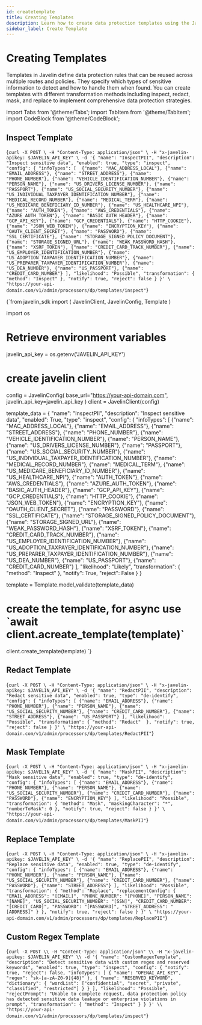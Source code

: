 ```yaml
---
id: createtemplate
title: Creating Templates
description: Learn how to create data protection templates using the Javelin API
sidebar_label: Create Template
---
```


# Creating Templates

Templates in Javelin define data protection rules that can be reused across multiple routes and policies. They specify which types of sensitive information to detect and how to handle them when found. You can create templates with different transformation methods including inspect, redact, mask, and replace to implement comprehensive data protection strategies.

import Tabs from '@theme/Tabs';
import TabItem from '@theme/TabItem';
import CodeBlock from '@theme/CodeBlock';

## Inspect Template

<Tabs>
<TabItem value="shell" label="Using cURL">

<CodeBlock
  language="bash">
  {`
curl -X POST \
-H "Content-Type: application/json" \
-H "x-javelin-apikey: $JAVELIN_API_KEY" \
-d '{
        "name": "InspectPII",
        "description": "Inspect sensitive data",
        "enabled": true,
        "type": "inspect",
        "config": {
            "infoTypes": [ 
                {"name": "MAC_ADDRESS_LOCAL"},
                {"name": "EMAIL_ADDRESS"},
                {"name": "STREET_ADDRESS"},
                {"name": "PHONE_NUMBER"},
                {"name": "VEHICLE_IDENTIFICATION_NUMBER"},
                {"name": "PERSON_NAME"},
                {"name": "US_DRIVERS_LICENSE_NUMBER"},
                {"name": "PASSPORT"},
                {"name": "US_SOCIAL_SECURITY_NUMBER"},
                {"name": "US_INDIVIDUAL_TAXPAYER_IDENTIFICATION_NUMBER"},
                {"name": "MEDICAL_RECORD_NUMBER"},
                {"name": "MEDICAL_TERM"},
                {"name": "US_MEDICARE_BENEFICIARY_ID_NUMBER"},
                {"name": "US_HEALTHCARE_NPI"},
                {"name": "AUTH_TOKEN"},
                {"name": "AWS_CREDENTIALS"},
                {"name": "AZURE_AUTH_TOKEN"},
                {"name": "BASIC_AUTH_HEADER"},
                {"name": "GCP_API_KEY"},
                {"name": "GCP_CREDENTIALS"},
                {"name": "HTTP_COOKIE"},
                {"name": "JSON_WEB_TOKEN"},
                {"name": "ENCRYPTION_KEY"},
                {"name": "OAUTH_CLIENT_SECRET"},
                {"name": "PASSWORD"},
                {"name": "SSL_CERTIFICATE"},
                {"name": "STORAGE_SIGNED_POLICY_DOCUMENT"},
                {"name": "STORAGE_SIGNED_URL"},
                {"name": "WEAK_PASSWORD_HASH"},
                {"name": "XSRF_TOKEN"},
                {"name": "CREDIT_CARD_TRACK_NUMBER"},
                {"name": "US_EMPLOYER_IDENTIFICATION_NUMBER"},
                {"name": "US_ADOPTION_TAXPAYER_IDENTIFICATION_NUMBER"},
                {"name": "US_PREPARER_TAXPAYER_IDENTIFICATION_NUMBER"},
                {"name": "US_DEA_NUMBER"},
                {"name": "US_PASSPORT"},
                {"name": "CREDIT_CARD_NUMBER"}
            ],
            "likelihood": "Possible",
            "transformation": {
                "method": "Inspect"
            },
            "notify": true,
            "reject": false
        }
}' \
"https://your-api-domain.com/v1/admin/processors/dp/templates/inspect"
`}
</CodeBlock>

</TabItem>

<TabItem value="py" label="Using python SDK">

<CodeBlock
  language="python"
  title="Javelin Template Example"
  showLineNumbers>
  {`from javelin_sdk import (
    JavelinClient,
    JavelinConfig,
    Template
)

import os
    
# Retrieve environment variables
javelin_api_key = os.getenv('JAVELIN_API_KEY')

# create javelin client
config = JavelinConfig(
    base_url="https://your-api-domain.com",
    javelin_api_key=javelin_api_key
)
client = JavelinClient(config)

template_data = {
        "name": "InspectPII",
        "description": "Inspect sensitive data",
        "enabled": True,
        "type": "inspect",
        "config": {
            "infoTypes": [
                {"name": "MAC_ADDRESS_LOCAL"},
                {"name": "EMAIL_ADDRESS"},
                {"name": "STREET_ADDRESS"},
                {"name": "PHONE_NUMBER"},
                {"name": "VEHICLE_IDENTIFICATION_NUMBER"},
                {"name": "PERSON_NAME"},
                {"name": "US_DRIVERS_LICENSE_NUMBER"},
                {"name": "PASSPORT"},
                {"name": "US_SOCIAL_SECURITY_NUMBER"},
                {"name": "US_INDIVIDUAL_TAXPAYER_IDENTIFICATION_NUMBER"},
                {"name": "MEDICAL_RECORD_NUMBER"},
                {"name": "MEDICAL_TERM"},
                {"name": "US_MEDICARE_BENEFICIARY_ID_NUMBER"},
                {"name": "US_HEALTHCARE_NPI"},
                {"name": "AUTH_TOKEN"},
                {"name": "AWS_CREDENTIALS"},
                {"name": "AZURE_AUTH_TOKEN"},
                {"name": "BASIC_AUTH_HEADER"},
                {"name": "GCP_API_KEY"},
                {"name": "GCP_CREDENTIALS"},
                {"name": "HTTP_COOKIE"},
                {"name": "JSON_WEB_TOKEN"},
                {"name": "ENCRYPTION_KEY"},
                {"name": "OAUTH_CLIENT_SECRET"},
                {"name": "PASSWORD"},
                {"name": "SSL_CERTIFICATE"},
                {"name": "STORAGE_SIGNED_POLICY_DOCUMENT"},
                {"name": "STORAGE_SIGNED_URL"},
                {"name": "WEAK_PASSWORD_HASH"},
                {"name": "XSRF_TOKEN"},
                {"name": "CREDIT_CARD_TRACK_NUMBER"},
                {"name": "US_EMPLOYER_IDENTIFICATION_NUMBER"},
                {"name": "US_ADOPTION_TAXPAYER_IDENTIFICATION_NUMBER"},
                {"name": "US_PREPARER_TAXPAYER_IDENTIFICATION_NUMBER"},
                {"name": "US_DEA_NUMBER"},
                {"name": "US_PASSPORT"},
                {"name": "CREDIT_CARD_NUMBER"}
            ],
            "likelihood": "Likely",
            "transformation": {
                "method": "Inspect"
            },
            "notify": True,
            "reject": False
        }
}

template = Template.model_validate(template_data)

# create the template, for async use \`await client.acreate_template(template)\`
client.create_template(template)
`}
</CodeBlock>


</TabItem>
</Tabs>

## Redact Template

<Tabs>
<TabItem value="redact" label="Template with Redact Method">

<CodeBlock
  language="bash">
  {`
curl -X POST \
-H "Content-Type: application/json" \
-H "x-javelin-apikey: $JAVELIN_API_KEY" \
-d '{
        "name": "RedactPII",
        "description": "Redact sensitive data",
        "enabled": true,
        "type": "de-identify",
        "config": {
            "infoTypes": [
                {"name": "EMAIL_ADDRESS"},
                {"name": "PHONE_NUMBER"},
                {"name": "PERSON_NAME"},
                {"name": "US_SOCIAL_SECURITY_NUMBER"},
                {"name": "CREDIT_CARD_NUMBER"},
                {"name": "STREET_ADDRESS"},
                {"name": "US_PASSPORT"}
            ],
            "likelihood": "Possible",
            "transformation": {
                "method": "Redact" 
            },
            "notify": true,
            "reject": false
        }
}' \
"https://your-api-domain.com/v1/admin/processors/dp/templates/RedactPII"
`}
</CodeBlock>

</TabItem>
</Tabs>

## Mask Template

<Tabs>
<TabItem value="mask" label="Template with Mask Method">

<CodeBlock
  language="bash">
  {`
curl -X POST \
-H "Content-Type: application/json" \
-H "x-javelin-apikey: $JAVELIN_API_KEY" \
-d '{
        "name": "MaskPII",
        "description": "Mask sensitive data",
        "enabled": true,
        "type": "de-identify",
        "config": {
            "infoTypes": [
                {"name": "EMAIL_ADDRESS"},
                {"name": "PHONE_NUMBER"},
                {"name": "PERSON_NAME"},
                {"name": "US_SOCIAL_SECURITY_NUMBER"},
                {"name": "CREDIT_CARD_NUMBER"},
                {"name": "PASSWORD"},
                {"name": "ENCRYPTION_KEY"}
            ],
            "likelihood": "Possible",
            "transformation": {
                "method": "Mask",
                "maskingCharacter": "*",
                "numberToMask": 0
            },
            "notify": true,
            "reject": false
        }
}' \
"https://your-api-domain.com/v1/admin/processors/dp/templates/MaskPII"
`}
</CodeBlock>

</TabItem>
</Tabs>

## Replace Template

<Tabs>
<TabItem value="replace" label="Template with Replace Method">

<CodeBlock
  language="bash">
  {`
curl -X POST \
-H "Content-Type: application/json" \
-H "x-javelin-apikey: $JAVELIN_API_KEY" \
-d '{
        "name": "ReplacePII",
        "description": "Replace sensitive data",
        "enabled": true,
        "type": "de-identify",
        "config": {
            "infoTypes": [
                {"name": "EMAIL_ADDRESS"},
                {"name": "PHONE_NUMBER"},
                {"name": "PERSON_NAME"},
                {"name": "US_SOCIAL_SECURITY_NUMBER"},
                {"name": "CREDIT_CARD_NUMBER"},
                {"name": "PASSWORD"},
                {"name": "STREET_ADDRESS"}
            ],
            "likelihood": "Possible",
            "transformation": {
                "method": "Replace",
                "replacementConfig": {
                    "EMAIL_ADDRESS": "[EMAIL]",
                    "PHONE_NUMBER": "[PHONE]",
                    "PERSON_NAME": "[NAME]",
                    "US_SOCIAL_SECURITY_NUMBER": "[SSN]",
                    "CREDIT_CARD_NUMBER": "[CREDIT_CARD]",
                    "PASSWORD": "[PASSWORD]",
                    "STREET_ADDRESS": "[ADDRESS]"
                }
            },
            "notify": true,
            "reject": false
        }
}' \
"https://your-api-domain.com/v1/admin/processors/dp/templates/ReplacePII"
`}
</CodeBlock>

</TabItem>
</Tabs>

## Custom Regex Template

<Tabs>
<TabItem value="regex" label="Template with Custom Regex">

<CodeBlock
  language="bash">
  {`
curl -X POST \\
-H "Content-Type: application/json" \\
-H "x-javelin-apikey: $JAVELIN_API_KEY" \\
-d '{
    "name": "CustomRegexTemplate",
    "description": "Detect sensitive data with custom regex and reserved keywords",
    "enabled": true,
    "type": "inspect",
    "config": {
        "notify": true,
        "reject": false,
        "infoTypes": [
            {
                "name": "OPENAI_API_KEY",
                "regex": "sk-[a-zA-Z0-9]{48}"
            },
            {
                "name": "RESERVED_KEYWORD",
                "dictionary": {
                    "wordList": ["confidential", "secret", "private", "classified", "restricted"]
                }
            }
        ],
        "likelihood": "Possible",
        "rejectPrompt": "Unable to complete request, data protection policy has detected sensitive data leakage or enterprise violations in prompt",
        "transformation": {
            "method": "Inspect"
        }
    }
}' \\
"https://your-api-domain.com/v1/admin/processors/dp/templates/inspect"
`}
</CodeBlock>

</TabItem>

</Tabs>